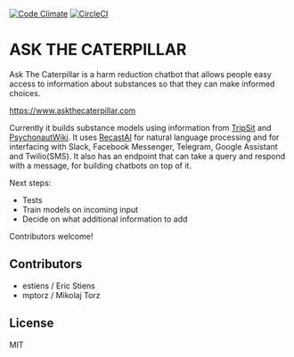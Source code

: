 [![Code Climate](https://codeclimate.com/github/estiens/caterpillar_rails/badges/gpa.svg)](https://codeclimate.com/github/estiens/caterpillar_rails)
[![CircleCI](https://circleci.com/gh/estiens/caterpillar_rails/tree/master.svg?style=svg)](https://circleci.com/gh/estiens/caterpillar_rails/tree/master)
# ASK THE CATERPILLAR

Ask The Caterpillar is a harm reduction chatbot that allows people easy access to information about substances so that they can make informed choices.

https://www.askthecaterpillar.com

Currently it builds substance models using information from [TripSit](https://tripsit.me/) and [PsychonautWiki](https://psychonautwiki.org/wiki/Main_Page).  It uses [RecastAI](https://recast.ai) for natural language processing and for interfacing with Slack, Facebook Messenger, Telegram, Google Assistant and Twilio(SMS). It also has an endpoint that can take a query and respond with a message, for building chatbots on top of it.

Next steps:
* Tests
* Train models on incoming input
* Decide on what additional information to add

Contributors welcome!

## Contributors
* estiens / Eric Stiens
* mptorz / Mikolaj Torz

## License
MIT
